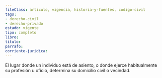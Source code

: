 ```yaml
---
fileClass: articulo, vigencia, historia-y-fuentes, codigo-civil
tags:
- derecho-civil
- derecho-privado
estado: vigente
tipo: completo
libro:
titulo:
parrafo:
corriente-juridica:
---
```

El lugar donde un individuo está de asiento, o donde ejerce habitualmente su profesión u oficio, determina su domicilio civil o vecindad.